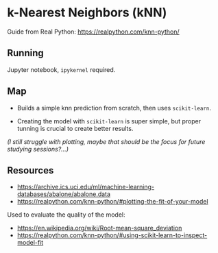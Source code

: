 # k-Nearest Neighbors (kNN)

Guide from Real Python: https://realpython.com/knn-python/

## Running

Jupyter notebook, `ipykernel` required.

## Map

- Builds a simple knn prediction from scratch, then uses `scikit-learn`.

- Creating the model with `scikit-learn` is super simple, but proper tunning is crucial to create better results.

_(I still struggle with plotting, maybe that should be the focus for future studying sessions?...)_

## Resources

- https://archive.ics.uci.edu/ml/machine-learning-databases/abalone/abalone.data
- https://realpython.com/knn-python/#plotting-the-fit-of-your-model

Used to evaluate the quality of the model:
- https://en.wikipedia.org/wiki/Root-mean-square_deviation
- https://realpython.com/knn-python/#using-scikit-learn-to-inspect-model-fit
